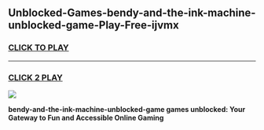 
## Unblocked-Games-bendy-and-the-ink-machine-unblocked-game-Play-Free-ijvmx
<h3>
<a href="https://premium76.site?title=bendy-and-the-ink-machine-unblocked-game&ref=17A">CLICK TO PLAY</a></h3>
<hr>

<h3>
<a href="https://premium76.site?title=bendy-and-the-ink-machine-unblocked-game&ref=17A">CLICK 2 PLAY</a>
  
</h3>

<a href="https://premium76.site?title=bendy-and-the-ink-machine-unblocked-game&ref=17A"><img src="https://clearcache.store/games.png"></a>


**bendy-and-the-ink-machine-unblocked-game games unblocked: Your Gateway to Fun and Accessible Online Gaming**

